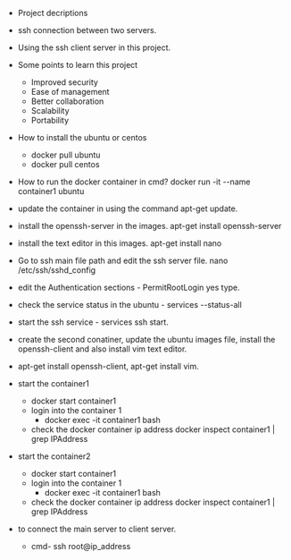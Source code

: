 - Project decriptions

- ssh connection between two servers.

- Using the ssh client server in this project.

- Some points to learn this project
    - Improved security
    - Ease of management
    - Better collaboration 
    - Scalability
    - Portability

- How to install the ubuntu or centos 
    - docker pull ubuntu
    - docker pull centos

- How to run the docker container in cmd?
    docker run -it --name container1 ubuntu

- update the container in using the command apt-get update.
- install the openssh-server in the images.
    apt-get install openssh-server

- install the text editor in this images.
    apt-get install nano

- Go to ssh main file path and edit the ssh server file.
    nano /etc/ssh/sshd_config

- edit the Authentication sections - PermitRootLogin yes type.

- check the service status in the ubuntu - services --status-all
- start the ssh service - services ssh start.

- create the second conatiner, update the ubuntu images file, install the openssh-client and also install vim text editor.
- apt-get install openssh-client, apt-get install vim.

- start the container1
    - docker start container1
    - login into the container 1 
        -   docker exec -it container1 bash
    - check the docker container ip address docker inspect container1 | grep IPAddress

- start the container2
    - docker start container1
    - login into the container 1 
        -   docker exec -it container1 bash
    - check the docker container ip address docker inspect container1 | grep IPAddress
    
- to connect the main server to client server.
    - cmd- ssh root@ip_address 
